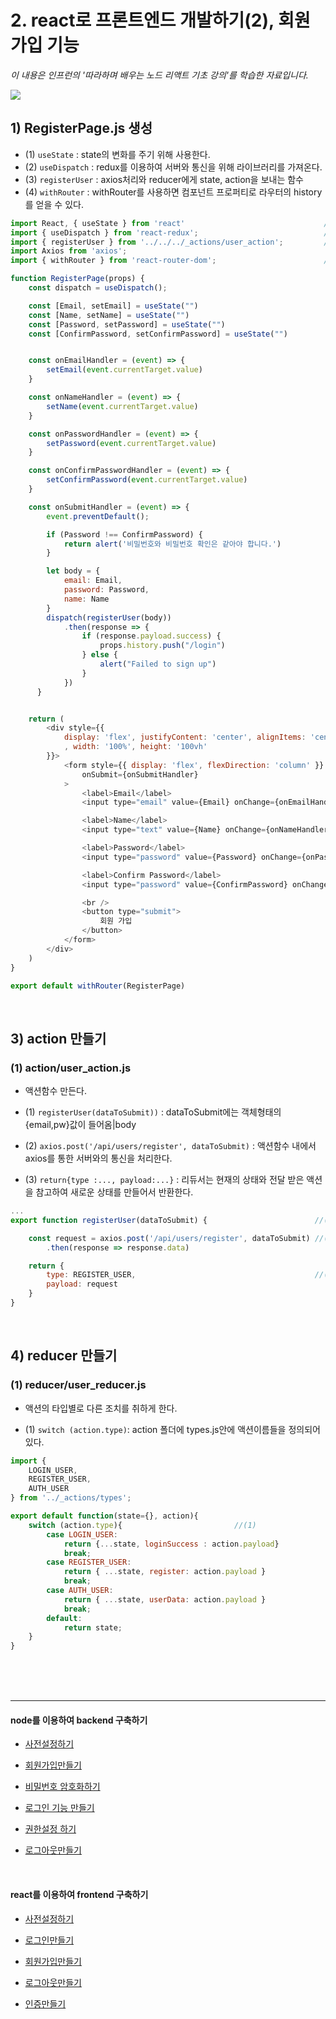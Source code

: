 # 2. react로 프론트엔드 개발하기(2), 회원가입 기능
*이 내용은 인프런의 '따라하며 배우는 노드 리액트 기초 강의'를 학습한 자료입니다.*




<img src="./2.png" />

## 1) RegisterPage.js 생성

- (1) `useState` : state의 변화를 주기 위해 사용한다.
- (2) `useDispatch` : redux를 이용하여 서버와 통신을 위해 라이브러리를 가져온다.
- (3) `registerUser` : axios처리와 reducer에게 state, action을 보내는 함수
- (4) `withRouter` : withRouter를 사용하면 컴포넌트 프로퍼티로 라우터의 history를 얻을 수 있다.
```js
import React, { useState } from 'react'                               //(1)
import { useDispatch } from 'react-redux';                            //(2)
import { registerUser } from '../../../_actions/user_action';         //(3)
import Axios from 'axios';
import { withRouter } from 'react-router-dom';                        //(4)

function RegisterPage(props) {
    const dispatch = useDispatch();

    const [Email, setEmail] = useState("")
    const [Name, setName] = useState("")
    const [Password, setPassword] = useState("")
    const [ConfirmPassword, setConfirmPassword] = useState("")


    const onEmailHandler = (event) => {
        setEmail(event.currentTarget.value)
    }

    const onNameHandler = (event) => {
        setName(event.currentTarget.value)
    }

    const onPasswordHandler = (event) => {
        setPassword(event.currentTarget.value)
    }

    const onConfirmPasswordHandler = (event) => {
        setConfirmPassword(event.currentTarget.value)
    }

    const onSubmitHandler = (event) => {
        event.preventDefault();

        if (Password !== ConfirmPassword) {
            return alert('비밀번호와 비밀번호 확인은 같아야 합니다.')
        }

        let body = {
            email: Email,
            password: Password,
            name: Name
        }
        dispatch(registerUser(body))
            .then(response => {
                if (response.payload.success) {
                    props.history.push("/login")
                } else {
                    alert("Failed to sign up")
                }
            })
      }


    return (
        <div style={{
            display: 'flex', justifyContent: 'center', alignItems: 'center'
            , width: '100%', height: '100vh'
        }}>
            <form style={{ display: 'flex', flexDirection: 'column' }}
                onSubmit={onSubmitHandler}
            >
                <label>Email</label>
                <input type="email" value={Email} onChange={onEmailHandler} />

                <label>Name</label>
                <input type="text" value={Name} onChange={onNameHandler} />

                <label>Password</label>
                <input type="password" value={Password} onChange={onPasswordHandler} />

                <label>Confirm Password</label>
                <input type="password" value={ConfirmPassword} onChange={onConfirmPasswordHandler} />

                <br />
                <button type="submit">
                    회원 가입
                </button>
            </form>
        </div>
    )
}

export default withRouter(RegisterPage)

```

<br/>


## 3) action 만들기

### (1) action/user_action.js
- 액션함수 만든다.

- (1) `registerUser(dataToSubmit))` : dataToSubmit에는 객체형태의 {email,pw}값이 들어옴|body

- (2) `axios.post('/api/users/register', dataToSubmit)` : 액션함수 내에서 axios를 통한 서버와의 통신을 처리한다.

- (3) `return{type :..., payload:...}` : 리듀서는 현재의 상태와 전달 받은 액션을 참고하여 새로운 상태를 만들어서 반환한다.

```js
...
export function registerUser(dataToSubmit) {                        //(1)

    const request = axios.post('/api/users/register', dataToSubmit) //(2)
        .then(response => response.data)

    return {
        type: REGISTER_USER,                                        //(3)
        payload: request
    }
}
```
<br/>

## 4) reducer 만들기
### (1) reducer/user_reducer.js
- 액션의 타입별로 다른 조치를 취하게 한다.

- (1) `switch (action.type)`: action 폴더에 types.js안에 액션이름들을 정의되어 있다.
```js
import {
    LOGIN_USER,
    REGISTER_USER,
    AUTH_USER
} from '../_actions/types';

export default function(state={}, action){
    switch (action.type){                         //(1)
        case LOGIN_USER:
            return {...state, loginSuccess : action.payload}   
            break;
        case REGISTER_USER:
            return { ...state, register: action.payload }
            break;
        case AUTH_USER:
            return { ...state, userData: action.payload }
            break;
        default:
            return state;
    }
}
```



<br/><br/><br/>

-----

#### node를 이용하여 backend 구축하기

- <a href="https://github.com/KumJungMin/boiler-plate/blob/master/descri/node1.md"> 사전설정하기 </a>

- <a href="https://github.com/KumJungMin/boiler-plate/blob/master/descri/node2.md"> 회원가입만들기 </a>

- <a href="https://github.com/KumJungMin/boiler-plate/blob/master/descri/node3.md"> 비밀번호 암호화하기 </a>

- <a href="https://github.com/KumJungMin/boiler-plate/blob/master/descri/node4.md"> 로그인 기능 만들기 </a>

- <a href="https://github.com/KumJungMin/boiler-plate/blob/master/descri/node5.md"> 권한설정 하기 </a>

- <a href="https://github.com/KumJungMin/boiler-plate/blob/master/descri/node6.md"> 로그아웃만들기 </a>

<br/>

#### react를 이용하여 frontend 구축하기

- <a href="https://github.com/KumJungMin/boiler-plate/blob/master/descri/fro/react1.md"> 사전설정하기 </a>

- <a href="https://github.com/KumJungMin/boiler-plate/blob/master/descri/fro/react2.md"> 로그인만들기 </a>

- <a href="https://github.com/KumJungMin/boiler-plate/blob/master/descri/fro/react3.md"> 회원가입만들기 </a>

- <a href="https://github.com/KumJungMin/boiler-plate/blob/master/descri/fro/react4.md"> 로그아웃만들기 </a>

- <a href="https://github.com/KumJungMin/boiler-plate/blob/master/descri/fro/react5.md"> 인증만들기 </a>
